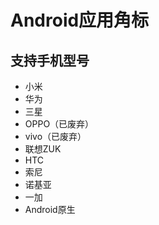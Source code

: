 # Android应用角标
## 支持手机型号
* 小米
* 华为
* 三星
* OPPO（已废弃）
* vivo（已废弃）
* 联想ZUK
* HTC
* 索尼
* 诺基亚
* 一加
* Android原生
